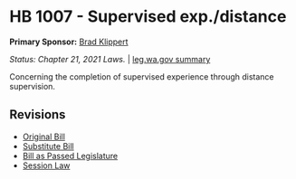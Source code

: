 # HB 1007 - Supervised exp./distance
**Primary Sponsor:** [Brad Klippert](/person/leg/brad.klippert.md)

*Status: Chapter 21, 2021 Laws.* | [leg.wa.gov summary](https://app.leg.wa.gov/billsummary?BillNumber=1007&Year=2021)

Concerning the completion of supervised experience through distance supervision.

## Revisions
* [Original Bill](1/)
* [Substitute Bill](S/)
* [Bill as Passed Legislature](S.PL/)
* [Session Law](S.SL/)